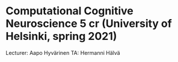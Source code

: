 # Computational Cognitive Neuroscience 5 cr (University of Helsinki, spring 2021)
Lecturer: Aapo Hyvärinen TA: Hermanni Hälvä
